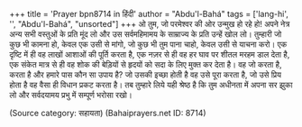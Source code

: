 +++
title = 'Prayer bpn8714 in हिंदी'
author = "Abdu'l-Bahá"
tags = ['lang-hi', '', "Abdu'l-Bahá", "unsorted"]
+++
ओ तुम, जो परमेश्वर की ओर उन्मुख हो रहे हो! अपने नेत्र अन्य सभी वस्तुओं के प्रति मूंद लो और उस सर्वमहिमामय के साम्राज्य के प्रति उन्हें खोल लो। तुम्हारी जो कुछ भी कामना हो, केवल एक उसी से मांगो, जो कुछ भी तुम पाना चाहो, केवल उसी से याचना करो। एक दृष्टि में ही वह लाखों आशाओं की पूर्ति करता है, एक नज़र से ही वह हर घाव पर शीतल मरहम डाल देता है, एक संकेत मात्र से ही वह शोक की बेड़ियों से हृदयों को सदा के लिए मुक्त कर देता है। वह जो करता है, करता है और हमारे पास कौन सा उपाय है? जो उसकी इच्छा होती है वह उसे पूरा करता है, जो उसे प्रिय होता है वह वैसा ही विधान प्रकट करता है। तब तुम्हारे लिये यही श्रेष्ठ है कि तुम अधीनता में अपना सर झुका लो और सर्वदयामय प्रभु में सम्पूर्ण भरोसा रखो।

(Source category: सहायता)
(Bahaiprayers.net ID: 8714)
